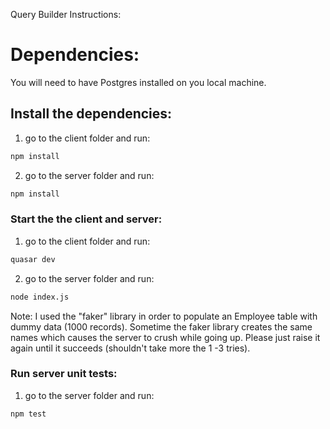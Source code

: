 
Query Builder Instructions:

# Dependencies:

You will need to have Postgres installed on you local machine.


## Install the dependencies:

1) go to the client folder and run:
```bash
npm install
```
2) go to the server folder and run:
```bash
npm install
```


### Start the the client and server:

1) go to the client folder and run:
```bash
quasar dev
```

2) go to the server folder and run:
```bash
node index.js
```

Note:
I used the "faker" library in order to populate an Employee table with dummy data (1000 records).
Sometime the faker library creates the same names which causes the server to crush while going up.
Please just raise it again until it succeeds (shouldn't take more the 1 -3 tries).


### Run server unit tests:

1) go to the server folder and run:
```bash
npm test
```
